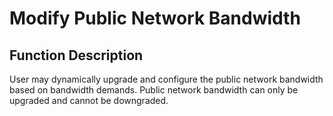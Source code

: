 # Modify Public Network Bandwidth

## Function Description
User may dynamically upgrade and configure the public network bandwidth based on bandwidth demands. Public network bandwidth can only be upgraded and cannot be downgraded.

